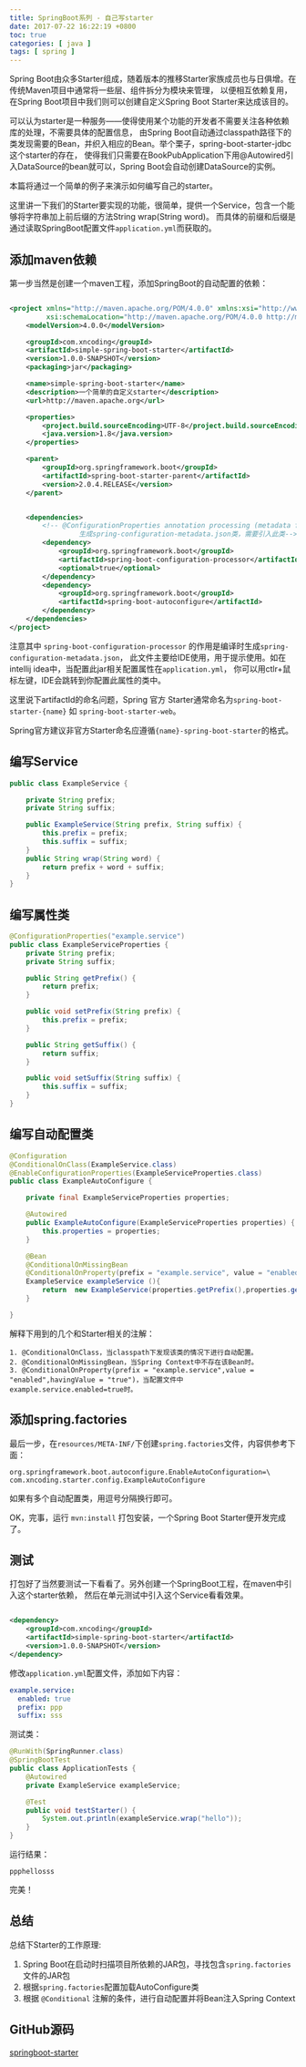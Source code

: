 ```yaml
---
title: SpringBoot系列 - 自己写starter
date: 2017-07-22 16:22:19 +0800
toc: true
categories: [ java ]
tags: [ spring ]
---
```


Spring Boot由众多Starter组成，随着版本的推移Starter家族成员也与日俱增。在传统Maven项目中通常将一些层、组件拆分为模块来管理，
以便相互依赖复用，在Spring Boot项目中我们则可以创建自定义Spring Boot Starter来达成该目的。

可以认为starter是一种服务——使得使用某个功能的开发者不需要关注各种依赖库的处理，不需要具体的配置信息，
由Spring Boot自动通过classpath路径下的类发现需要的Bean，并织入相应的Bean。举个栗子，spring-boot-starter-jdbc这个starter的存在，
使得我们只需要在BookPubApplication下用@Autowired引入DataSource的bean就可以，Spring Boot会自动创建DataSource的实例。

本篇将通过一个简单的例子来演示如何编写自己的starter。
<!-- more -->

这里讲一下我们的Starter要实现的功能，很简单，提供一个Service，包含一个能够将字符串加上前后缀的方法String wrap(String word)。
而具体的前缀和后缀是通过读取SpringBoot配置文件`application.yml`而获取的。

## 添加maven依赖

第一步当然是创建一个maven工程，添加SpringBoot的自动配置的依赖：

```xml

<project xmlns="http://maven.apache.org/POM/4.0.0" xmlns:xsi="http://www.w3.org/2001/XMLSchema-instance"
         xsi:schemaLocation="http://maven.apache.org/POM/4.0.0 http://maven.apache.org/xsd/maven-4.0.0.xsd">
    <modelVersion>4.0.0</modelVersion>

    <groupId>com.xncoding</groupId>
    <artifactId>simple-spring-boot-starter</artifactId>
    <version>1.0.0-SNAPSHOT</version>
    <packaging>jar</packaging>

    <name>simple-spring-boot-starter</name>
    <description>一个简单的自定义starter</description>
    <url>http://maven.apache.org</url>

    <properties>
        <project.build.sourceEncoding>UTF-8</project.build.sourceEncoding>
        <java.version>1.8</java.version>
    </properties>

    <parent>
        <groupId>org.springframework.boot</groupId>
        <artifactId>spring-boot-starter-parent</artifactId>
        <version>2.0.4.RELEASE</version>
    </parent>


    <dependencies>
        <!-- @ConfigurationProperties annotation processing (metadata for IDEs)
                 生成spring-configuration-metadata.json类，需要引入此类-->
        <dependency>
            <groupId>org.springframework.boot</groupId>
            <artifactId>spring-boot-configuration-processor</artifactId>
            <optional>true</optional>
        </dependency>
        <dependency>
            <groupId>org.springframework.boot</groupId>
            <artifactId>spring-boot-autoconfigure</artifactId>
        </dependency>
    </dependencies>
</project>
```

注意其中 `spring-boot-configuration-processor` 的作用是编译时生成`spring-configuration-metadata.json`，
此文件主要给IDE使用，用于提示使用。如在intellij idea中，当配置此jar相关配置属性在`application.yml`，
你可以用ctlr+鼠标左键，IDE会跳转到你配置此属性的类中。

这里说下artifactId的命名问题，Spring 官方 Starter通常命名为`spring-boot-starter-{name}` 如 `spring-boot-starter-web`。

Spring官方建议非官方Starter命名应遵循`{name}-spring-boot-starter`的格式。

## 编写Service

```java
public class ExampleService {

    private String prefix;
    private String suffix;

    public ExampleService(String prefix, String suffix) {
        this.prefix = prefix;
        this.suffix = suffix;
    }
    public String wrap(String word) {
        return prefix + word + suffix;
    }
}
```

## 编写属性类

```java
@ConfigurationProperties("example.service")
public class ExampleServiceProperties {
    private String prefix;
    private String suffix;

    public String getPrefix() {
        return prefix;
    }

    public void setPrefix(String prefix) {
        this.prefix = prefix;
    }

    public String getSuffix() {
        return suffix;
    }

    public void setSuffix(String suffix) {
        this.suffix = suffix;
    }
}
```

## 编写自动配置类

```java
@Configuration
@ConditionalOnClass(ExampleService.class)
@EnableConfigurationProperties(ExampleServiceProperties.class)
public class ExampleAutoConfigure {

    private final ExampleServiceProperties properties;

    @Autowired
    public ExampleAutoConfigure(ExampleServiceProperties properties) {
        this.properties = properties;
    }

    @Bean
    @ConditionalOnMissingBean
    @ConditionalOnProperty(prefix = "example.service", value = "enabled",havingValue = "true")
    ExampleService exampleService (){
        return  new ExampleService(properties.getPrefix(),properties.getSuffix());
    }

}
```

解释下用到的几个和Starter相关的注解：

````
1. @ConditionalOnClass，当classpath下发现该类的情况下进行自动配置。
2. @ConditionalOnMissingBean，当Spring Context中不存在该Bean时。
3. @ConditionalOnProperty(prefix = "example.service",value = "enabled",havingValue = "true")，当配置文件中example.service.enabled=true时。
````

## 添加spring.factories

最后一步，在`resources/META-INF/`下创建`spring.factories`文件，内容供参考下面：

```
org.springframework.boot.autoconfigure.EnableAutoConfiguration=\
com.xncoding.starter.config.ExampleAutoConfigure
```

如果有多个自动配置类，用逗号分隔换行即可。

OK，完事，运行 `mvn:install` 打包安装，一个Spring Boot Starter便开发完成了。

## 测试

打包好了当然要测试一下看看了。另外创建一个SpringBoot工程，在maven中引入这个starter依赖，
然后在单元测试中引入这个Service看看效果。

```xml

<dependency>
    <groupId>com.xncoding</groupId>
    <artifactId>simple-spring-boot-starter</artifactId>
    <version>1.0.0-SNAPSHOT</version>
</dependency>
```

修改`application.yml`配置文件，添加如下内容：

```yaml
example.service:
  enabled: true
  prefix: ppp
  suffix: sss
```

测试类：

```java
@RunWith(SpringRunner.class)
@SpringBootTest
public class ApplicationTests {
    @Autowired
    private ExampleService exampleService;

    @Test
    public void testStarter() {
        System.out.println(exampleService.wrap("hello"));
    }
}
```

运行结果：

```
ppphellosss
```

完美！

## 总结

总结下Starter的工作原理:

1. Spring Boot在启动时扫描项目所依赖的JAR包，寻找包含`spring.factories`文件的JAR包
1. 根据`spring.factories`配置加载AutoConfigure类
1. 根据 `@Conditional` 注解的条件，进行自动配置并将Bean注入Spring Context

## GitHub源码

[springboot-starter](https://github.com/yidao620c/SpringBootBucket/tree/master/springboot-starter)

